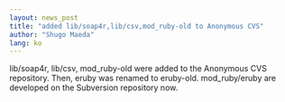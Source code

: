 ```yaml
---
layout: news_post
title: "added lib/soap4r,lib/csv,mod_ruby-old to Anonymous CVS"
author: "Shugo Maeda"
lang: ko
---
```


lib/soap4r, lib/csv, mod\_ruby-old were added to the Anonymous CVS
repository. Then, eruby was renamed to eruby-old. mod\_ruby/eruby are
developed on the Subversion repository now.
